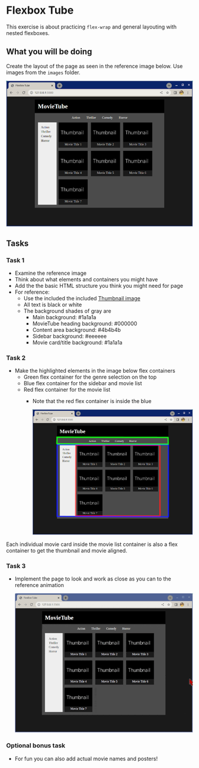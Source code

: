 # Flexbox Tube

This exercise is about practicing `flex-wrap` and general layouting with nested flexboxes.

## What you will be doing

Create the layout of the page as seen in the reference image below. Use images from the `images` folder.

![Reference image](./images/reference-image.png)

## Tasks

### Task 1

- Examine the reference image
- Think about what elements and containers you might have
- Add the the basic HTML structure you think you might need for page
- For reference:
    - Use the included the included [Thumbnail image](./images/thumbnail.jpg)
    - All text is black or white
    - The background shades of gray are
        - Main background: #1a1a1a
        - MovieTube heading background: #000000
        - Content area background: #4b4b4b
        - Sidebar background: #eeeeee
        - Movie card/title background: #1a1a1a

### Task 2

- Make the highlighted elements in the image below flex containers
    - Green flex container for the genre selection on the top
    - Blue flex container for the sidebar and movie list
    - Red flex container for the movie list
        - Note that the red flex container is inside the blue


            ![Flex containers reference image](./images/reference-flex.png)

Each individual movie card inside the movie list container is also a flex container to get the thumbnail and movie aligned.

### Task 3

- Implement the page to look and work as close as you can to the reference animation

    ![Bonus task animation](./images/reference-bonus-responsive.gif)

### Optional bonus task

- For fun you can also add actual movie names and posters!